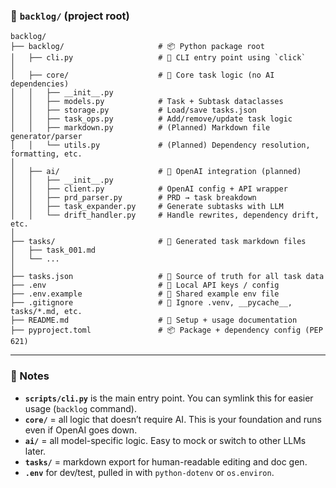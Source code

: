 ### 📁 `backlog/` (project root)
```
backlog/
├── backlog/                     # 📦 Python package root
│   ├── cli.py                   # 🚀 CLI entry point using `click`
│
│   ├── core/                    # 🧱 Core task logic (no AI dependencies)
│   │   ├── __init__.py
│   │   ├── models.py            # Task + Subtask dataclasses
│   │   ├── storage.py           # Load/save tasks.json
│   │   ├── task_ops.py          # Add/remove/update task logic
│   │   ├── markdown.py          # (Planned) Markdown file generator/parser
│   │   └── utils.py             # (Planned) Dependency resolution, formatting, etc.
│
│   ├── ai/                      # 🤖 OpenAI integration (planned)
│   │   ├── __init__.py
│   │   ├── client.py            # OpenAI config + API wrapper
│   │   ├── prd_parser.py        # PRD → task breakdown
│   │   ├── task_expander.py     # Generate subtasks with LLM
│   │   └── drift_handler.py     # Handle rewrites, dependency drift, etc.
│
├── tasks/                       # 📄 Generated task markdown files
│   ├── task_001.md
│   └── ...
│
├── tasks.json                   # 🧠 Source of truth for all task data
├── .env                         # 🔐 Local API keys / config
├── .env.example                 # 🧪 Shared example env file
├── .gitignore                   # 🚫 Ignore .venv, __pycache__, tasks/*.md, etc.
├── README.md                    # 📘 Setup + usage documentation
├── pyproject.toml               # 📦 Package + dependency config (PEP 621)
```

---

### 📌 Notes

- **`scripts/cli.py`** is the main entry point. You can symlink this for easier usage (`backlog` command).
- **`core/`** = all logic that doesn’t require AI. This is your foundation and runs even if OpenAI goes down.
- **`ai/`** = all model-specific logic. Easy to mock or switch to other LLMs later.
- **`tasks/`** = markdown export for human-readable editing and doc gen.
- **`.env`** for dev/test, pulled in with `python-dotenv` or `os.environ`.